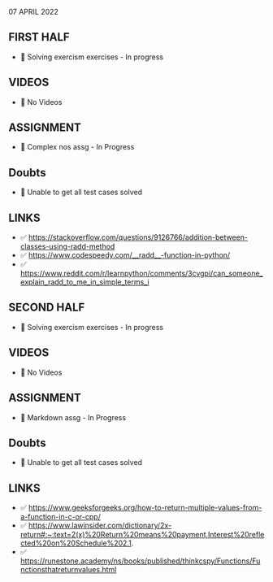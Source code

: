 07 APRIL 2022

## FIRST HALF

- 🚧 Solving exercism exercises - In progress

## VIDEOS

- 🚫 No Videos

## ASSIGNMENT

- 🚧 Complex nos assg - In Progress

## Doubts

- 🚧 Unable to get all test cases solved

## LINKS

- ✅ https://stackoverflow.com/questions/9126766/addition-between-classes-using-radd-method
- ✅ https://www.codespeedy.com/__radd__-function-in-python/
- ✅ https://www.reddit.com/r/learnpython/comments/3cvgpi/can_someone_explain_radd_to_me_in_simple_terms_i

## SECOND HALF

- 🚧 Solving exercism exercises - In progress

## VIDEOS

- 🚫 No Videos

## ASSIGNMENT

- 🚧 Markdown assg - In Progress

## Doubts

- 🚧 Unable to get all test cases solved

## LINKS

- ✅ https://www.geeksforgeeks.org/how-to-return-multiple-values-from-a-function-in-c-or-cpp/
- ✅ https://www.lawinsider.com/dictionary/2x-return#:~:text=2(x)%20Return%20means%20payment,Interest%20reflected%20on%20Schedule%202.1.
- ✅ https://runestone.academy/ns/books/published/thinkcspy/Functions/Functionsthatreturnvalues.html